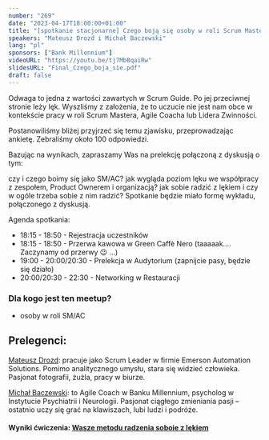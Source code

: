 ```yaml
---
number: "269"
date: "2023-04-17T18:00:00+01:00"
title: "[spotkanie stacjonarne] Czego boją się osoby w roli Scrum Mastera i Agile Coacha i jak sobie z tym radzić?"
speakers: "Mateusz Drozd i Michał Baczewski"
lang: "pl"
sponsors: ["Bank Millennium"]
videoURL: "https://youtu.be/tj7MbBqaiRw"
slidesURL: "Final_Czego_boja_sie.pdf"
draft: false
---
```


Odwaga to jedna z wartości zawartych w Scrum Guide. Po jej przeciwnej stronie leży lęk. Wyszliśmy z założenia, że to uczucie nie jest nam obce w kontekście pracy w roli Scrum Mastera, Agile Coacha lub Lidera Zwinności.

Postanowiliśmy bliżej przyjrzeć się temu zjawisku, przeprowadzając ankietę. Zebraliśmy około 100 odpowiedzi.

Bazując na wynikach, zapraszamy Was na prelekcję połączoną z dyskusją o tym:

czy i czego boimy się jako SM/AC?
jak wygląda poziom lęku we współpracy z zespołem, Product Ownerem i organizacją?
jak sobie radzić z lękiem i czy w ogóle trzeba sobie z nim radzić?
Spotkanie będzie miało formę wykładu, połączonego z dyskusją.

Agenda spotkania:

- 18:15 - 18:50 - Rejestracja uczestników
- 18:15 - 18:50 - Przerwa kawowa w Green Caffè Nero (taaaaak…. Zaczynamy od przerwy 😉 …)
- 19:00 - 20:00/20:30 - Prelekcja w Audytorium (zapnijcie pasy, będzie się działo)
- 20:00/20:30 - 22:30 - Networking w Restauracji

### Dla kogo jest ten meetup?

- osoby w roli SM/AC


## Prelegenci:

[Mateusz Drozd](https://www.linkedin.com/in/mateuszdrozd/): pracuje jako Scrum Leader w firmie Emerson Automation Solutions. Pomimo analitycznego umysłu, stara się widzieć człowieka. Pasjonat fotografii, żużla, pracy w biurze.

[Michał Baczewski](https://www.linkedin.com/in/micha%C5%82-baczewski-b73469155/): to Agile Coach w Banku Millennium, psycholog w Instytucie Psychiatrii i Neurologii. Pasjonat ciągłego zmieniania pasji – ostatnio uczy się grać na klawiszach, lubi ludzi i podróże.

#### Wyniki ćwiczenia: [Wasze metodu radzenia soboie z lękiem](AW_Cwiczenie2Metody.pdf) 
